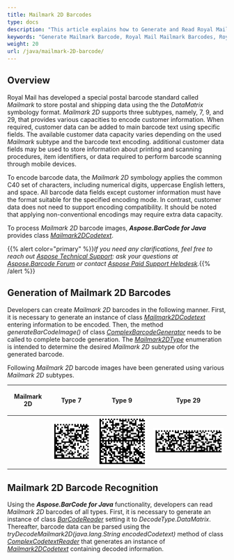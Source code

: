 ```yaml
---
title: Mailmark 2D Barcodes
type: docs
description: "This article explains how to Generate and Read Royal Mail Mailmark 2D Barcodes using Aspose.BarCode for Java"
keywords: "Generate Mailmark Barcode, Royal Mail Mailmark Barcodes, Royal Mail Barcode, Aspose.BarCode, Generate Barcodes in Java"
weight: 20
url: /java/mailmark-2D-barcode/
---
```


## **Overview**
Royal Mail has developed a special postal barcode standard called *Mailmark* to store postal and shipping data using the the *DataMatrix* symbology format. *Mailmark 2D* supports three subtypes, namely, 7, 9, and 29, that provides various capacities to encode customer information. When required, customer data can be added to main barcode text using specific fields. The available customer data capacity varies depending on the used *Mailmark* subtype and the barcode text encoding. additional customer data fields may be used to store information about printing and scanning procedures, item identifiers, or data required to perform barcode scanning through mobile devices.  

To encode barcode data, the *Mailmark 2D* symbology applies the common C40 set of characters, including numerical digits, uppercase English letters, and space. All barcode data fields except customer information must have the format suitable for the specified encoding mode. In contrast, customer data does not need to support encoding compatibility. It should be noted that applying non-conventional encodings may require extra data capacity.  
  
To process *Mailmark 2D* barcode images, ***Aspose.BarCode for Java*** provides class [*Mailmark2DCodetext*](https://apireference.aspose.com/barcode/java/com.aspose.barcode.complexbarcode/Mailmark2DCodetext).
  
{{% alert color="primary" %}}*If you need any clarifications, feel free to reach out [Aspose Technical Support](/barcode/java/technical-support/): ask your questions at [Aspose.Barcode Forum](https://forum.aspose.com/c/barcode/13) or contact [Aspose Paid Support Helpdesk](https://helpdesk.aspose.com/).*{{% /alert %}}

## **Generation of Mailmark 2D Barcodes**
Developers can create *Mailmark 2D* barcodes in the following manner. First, it is necessary to generate an instance of class [*Mailmark2DCodetext*](https://apireference.aspose.com/barcode/java/com.aspose.barcode.complexbarcode/Mailmark2DCodetext) entering information to be encoded. Then, the method *generateBarCodeImage()* of class [*ComplexBarcodeGenerator*](https://apireference.aspose.com/barcode/java/com.aspose.barcode.complexbarcode/ComplexBarcodeGenerator) needs to be called to complete barcode generation. The [*Mailmark2DType*](https://apireference.aspose.com/barcode/java/com.aspose.barcode.complexbarcode/Mailmark2DType) enumeration is intended to determine the desired *Mailmark 2D* subtype ofor the generated barcode.  
  
Following *Mailmark 2D* barcode images have been generated using various *Mailmark 2D* subtypes.
  
|<p align="center">**Mailmark 2D**</p>|<p align="center">**Type 7**</p>|<p align="center">**Type 9**</p>|<p align="center">**Type 29**</p>|
| :-: | :-: | :-: | :-: |
| |<img src="mailmark2dtype7.png">|<img src="mailmark2dtype9.png">|<img src="mailmark2dtype29.png">|
  
<!--The following code sample explains how to create *Mailmark 2D* barcodes of different subtypes.
  
{{< highlight csharp>}}
ComplexBarcodeGenerator generator = null;

//create Mailmark 2D barcode
Mailmark2DCodetext mailmark2D = new Mailmark2DCodetext();
mailmark2D.UPUCountryID = "JGB ";
mailmark2D.InformationTypeID = "0";
mailmark2D.VersionID = "1";
mailmark2D.Class = "1";
mailmark2D.SupplyChainID = 123;
mailmark2D.ItemID = 1234;
mailmark2D.DestinationPostCodeAndDPS = "QWE1";
mailmark2D.RTSFlag = "0";
mailmark2D.ReturnToSenderPostCode = "QWE2";

//encode Mailmark 2D Type 7 barcode
mailmark2D.DataMatrixType = Mailmark2DType.Type_7;
mailmark2D.CustomerContent = "CUSTOM";
generator = new ComplexBarcodeGenerator(mailmark2D);
generator.Parameters.Barcode.XDimension.Pixels = 4;
generator.Save($"{path}Mailmark2DType7.png");

//encode Mailmark 2D Type 9 barcode
mailmark2D.DataMatrixType = Mailmark2DType.Type_9;
mailmark2D.CustomerContent = "CUSTOM DATA";
generator = new ComplexBarcodeGenerator(mailmark2D);
generator.Parameters.Barcode.XDimension.Pixels = 4;
generator.Save($"{path}Mailmark2DType9.png");

//encode Mailmark 2D Type 29 barcode
mailmark2D.DataMatrixType = Mailmark2DType.Type_29;
mailmark2D.CustomerContent = "CUSTOM DATA";
generator = new ComplexBarcodeGenerator(mailmark2D);
generator.Parameters.Barcode.XDimension.Pixels = 4;
generator.Save($"{path}Mailmark2DType29.png");
{{< /highlight >}}-->
  
## **Mailmark 2D Barcode Recognition**
Using the ***Aspose.BarCode for Java*** functionality, developers can read *Mailmark 2D* barcodes of all types. First, it is necessary to generate an instance of class [*BarCodeReader*](https://apireference.aspose.com/barcode/java/com.aspose.barcode.barcoderecognition/BarCodeReader) setting it to *DecodeType.DataMatrix*. Thereafter, barcode data can be parsed using the *tryDecodeMailmark2D(java.lang.String encodedCodetext)* method of class [*ComplexCodetextReader*](https://apireference.aspose.com/barcode/java/com.aspose.barcode.complexbarcode/ComplexCodetextReader) that generates an instance of [*Mailmark2DCodetext*](https://apireference.aspose.com/barcode/java/com.aspose.barcode.complexbarcode/Mailmark2DCodetext) containing decoded information.  
  
<!--The following code snippet shows how to read *Mailmark 2D* barcodes.

{{< highlight csharp>}}
Console.OutputEncoding = Encoding.Unicode;
//recognize Mailmark 2D barcode
BarCodeReader reader = new BarCodeReader($"{path}Mailmark2DType9.png", DecodeType.DataMatrix);
foreach (BarCodeResult result in reader.ReadBarCodes())
{
    Mailmark2DCodetext mailmarkResult = ComplexCodetextReader.TryDecodeMailmark2D(result.CodeText);
    if (null == mailmarkResult) continue;
    Console.WriteLine($"UPUCountryID:{mailmarkResult.UPUCountryID}");
    Console.WriteLine($"InformationTypeID:{mailmarkResult.InformationTypeID}");
    Console.WriteLine($"VersionID:{mailmarkResult.VersionID}");
    Console.WriteLine($"Class:{mailmarkResult.Class}");
    Console.WriteLine($"SupplyChainID:{mailmarkResult.SupplyChainID}");
    Console.WriteLine($"ItemID:{mailmarkResult.ItemID}");
    Console.WriteLine($"DestinationPostCodeAndDPS:{mailmarkResult.DestinationPostCodeAndDPS}");
    Console.WriteLine($"RTSFlag:{mailmarkResult.RTSFlag}");
    Console.WriteLine($"ReturnToSenderPostCode:{mailmarkResult.ReturnToSenderPostCode}");
    Console.WriteLine($"CustomerContent:{mailmarkResult.CustomerContent}");
}
{{< /highlight >}} -->